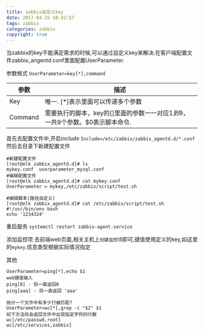 ```yaml
---
title: zabbix自定义key
date: 2017-04-25 18:42:57
tags: zabbix
categories: zabbix
copyright: true
---
```


当zabbix的key不能满足需求的时候,可以通过自定义key来解决.在客户端配置文件zabbix_angentd.conf里面配置UserParameter.

<!--more-->

参数格式
`UserParameter=key[*],command`

|参数|    描述|
|---|---|
|Key|   唯一. [*]表示里面可以传递多个参数|
|Command    |需要执行的脚本，key的[]里面的参数一一对应$1到$9，一共9个参数。$0表示脚本命令.|
首先去配置文件中,开启include
`Include=/etc/zabbix/zabbix_agentd.d/*.conf`
然后去目录下新建配置文件
```
#新建配置文件
[root@elk zabbix_agentd.d]# ls
mykey.conf  userparameter_mysql.conf
#编辑配置文件
[root@elk zabbix_agentd.d]# cat mykey.conf 
UserParameter = mykey,/etc/zabbix/script/test.sh

#编辑脚本(路径自定义)
[root@elk zabbix_agentd.d]# cat /etc/zabbix/script/test.sh 
#!/usr/bin/env bash
echo '1234324' 
```
重启服务
`systemctl restart zabbix-agent.service`

添加监控项
去前端web页面,相关主机上`创建监控项`即可,键值使用定义的key,如这里的`mykey`.信息类型根据实际情况指定

其他
```
UserParameter=ping[*],echo $1
web键值输入
ping[0] - 将一直返回0
ping[aaa] - 将一直返回 'aaa'
```
```
统计一个文件中有多少行被匹配?
UserParameter=wc[*],grep -c "$2" $1
如下方法将会返回文件中出现指定字符的行数
wc[/etc/passwd,root]
wc[/etc/services,zabbix]
```

